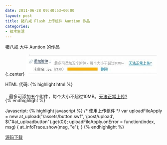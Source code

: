 ```yaml
---
date: 2011-06-28 09:40:53+00:00
layout: post
title: 猪八戒 Flash 上传组件 Auntion 作品
categories:
- 技术生活
---
```


猪八戒 大牛 Auntion 的作品

{:.center}
[![1](/uploadfile/201107/thum-f3f508b6880b901b00e3aa91dd4fa5d520110718120917.jpg)](/uploadfile/201107/thum-f3f508b6880b901b00e3aa91dd4fa5d520110718120917.jpg)

HTML 代码:
{% highlight html %}
<div id="upload" class="mt10">
<div id="at_uploadbutton">
    <!--insertUploadButton-->
    <span id="at_upload_exp_span" style="position:relative;z-index:1;left:12px;top:5px;*top:2px">最多可添加五个附件，每个大小不超过10MB。<a href="http://help.zhubajie.com/568.html" kesrc="http://help.zhubajie.com/568.html" target="_blank">无法正常上传?</a></span></div>
    <div id="at_upload">
        <input type="hidden" name="files" id="files"/>
        <!--储存要使用的附件-->
    </div>
    <div id="number"></div>
</div>
{% endhighlight %}

Javascript:
{% highlight javascript %}
/* 使用上传组件 */
var uploadFileApply = new at_upload("/assets/button.swf", ’/post/upload’, $("#at_uploadbutton").get(0));
uploadFileApply.onError = function(index, msg)
{
    at_infoTrace.show(msg, "e");
}
{% endhighlight %}

[源码下载](/uploadfile/201107/04844605ca0c6250c1756ced2a730f1b20110718114458.zip)